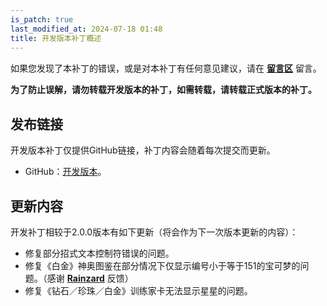 ```yaml
---
is_patch: true
last_modified_at: 2024-07-18 01:48
title: 开发版本补丁概述
---
```

<div class="alert alert-info" role="alert" style="margin-top: 15px;">
<p>如果您发现了本补丁的错误，或是对本补丁有任何意见建议，请在 <strong><a href="#xz-content-comment" class="alert-link">留言区</a></strong> 留言。</p>
</div>

<div class="alert alert-danger" role="alert">
<p><strong>为了防止误解，请勿转载开发版本的补丁，如需转载，请转载正式版本的补丁。</strong></p>
</div>

## 发布链接
开发版本补丁仅提供GitHub链接，补丁内容会随着每次提交而更新。

- GitHub：[开发版本](https://github.com/Xzonn/PokemonChineseTranslationRevise/releases/tag/dev-pub)。

## 更新内容
开发补丁相较于2.0.0版本有如下更新（将会作为下一次版本更新的内容）：

- 修复部分招式文本控制符错误的问题。
- 修复《白金》神奥图鉴在部分情况下仅显示编号小于等于151的宝可梦的问题。（感谢 **[Rainzard](https://github.com/Rainzard)** 反馈）
- 修复《钻石／珍珠／白金》训练家卡无法显示星星的问题。
